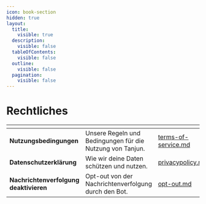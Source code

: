 ```yaml
---
icon: book-section
hidden: true
layout:
  title:
    visible: true
  description:
    visible: false
  tableOfContents:
    visible: false
  outline:
    visible: false
  pagination:
    visible: false
---
```


# Rechtliches

<table data-view="cards" data-full-width="false"><thead><tr><th></th><th></th><th data-hidden data-card-target data-type="content-ref"></th></tr></thead><tbody><tr><td><strong>Nutzungsbedingungen</strong></td><td>Unsere Regeln und Bedingungen für die Nutzung von Tanjun.</td><td><a href="terms-of-service.md">terms-of-service.md</a></td></tr><tr><td><strong>Datenschutzerklärung</strong></td><td>Wie wir deine Daten schützen und nutzen.</td><td><a href="privacypolicy.md">privacypolicy.md</a></td></tr><tr><td><strong>Nachrichtenverfolgung deaktivieren</strong></td><td>Opt-out von der Nachrichtenverfolgung durch den Bot.</td><td><a href="../docs/opt-out.md">opt-out.md</a></td></tr></tbody></table>
